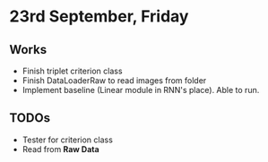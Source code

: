 # 23rd September, Friday

## Works
* Finish triplet criterion class
* Finish DataLoaderRaw to read images from folder
* Implement baseline (Linear module in RNN's place). Able to run.

## TODOs
* Tester for criterion class
* Read from **Raw Data**
